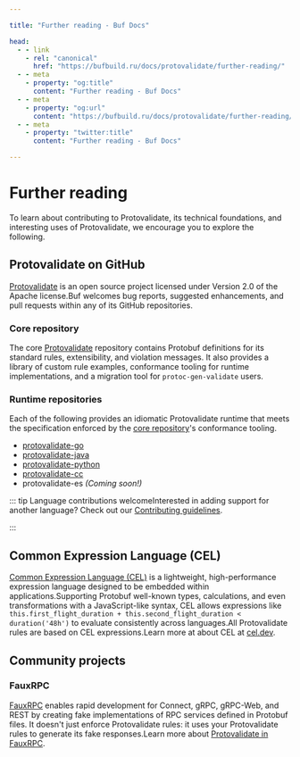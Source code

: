 ```yaml
---

title: "Further reading - Buf Docs"

head:
  - - link
    - rel: "canonical"
      href: "https://bufbuild.ru/docs/protovalidate/further-reading/"
  - - meta
    - property: "og:title"
      content: "Further reading - Buf Docs"
  - - meta
    - property: "og:url"
      content: "https://bufbuild.ru/docs/protovalidate/further-reading/"
  - - meta
    - property: "twitter:title"
      content: "Further reading - Buf Docs"

---
```


# Further reading

To learn about contributing to Protovalidate, its technical foundations, and interesting uses of Protovalidate, we encourage you to explore the following.

## Protovalidate on GitHub

[Protovalidate](https://github.com/bufbuild/protovalidate/) is an open source project licensed under Version 2.0 of the Apache license.Buf welcomes bug reports, suggested enhancements, and pull requests within any of its GitHub repositories.

### Core repository

The core [Protovalidate](https://github.com/bufbuild/protovalidate/) repository contains Protobuf definitions for its standard rules, extensibility, and violation messages. It also provides a library of custom rule examples, conformance tooling for runtime implementations, and a migration tool for `protoc-gen-validate` users.

### Runtime repositories

Each of the following provides an idiomatic Protovalidate runtime that meets the specification enforced by the [core repository](https://github.com/bufbuild/protovalidate/)'s conformance tooling.

- [protovalidate-go](https://github.com/bufbuild/protovalidate-go/)
- [protovalidate-java](https://github.com/bufbuild/protovalidate-java/)
- [protovalidate-python](https://github.com/bufbuild/protovalidate-python/)
- [protovalidate-cc](https://github.com/bufbuild/protovalidate-cc/)
- protovalidate-es _(Coming soon!)_

::: tip Language contributions welcomeInterested in adding support for another language? Check out our [Contributing guidelines](https://github.com/bufbuild/protovalidate/blob/main/.github/CONTRIBUTING.md).

:::

## Common Expression Language (CEL)

[Common Expression Language (CEL)](https://cel.dev/) is a lightweight, high-performance expression language designed to be embedded within applications.Supporting Protobuf well-known types, calculations, and even transformations with a JavaScript-like syntax, CEL allows expressions like `this.first_flight_duration + this.second_flight_duration < duration('48h')` to evaluate consistently across languages.All Protovalidate rules are based on CEL expressions.Learn more at about CEL at [cel.dev](https://cel.dev/).

## Community projects

### FauxRPC

[FauxRPC](https://fauxrpc.com/) enables rapid development for Connect, gRPC, gRPC-Web, and REST by creating fake implementations of RPC services defined in Protobuf files. It doesn't just enforce Protovalidate rules: it uses your Protovalidate rules to generate its fake responses.Learn more about [Protovalidate in FauxRPC](https://fauxrpc.com/docs/protovalidate/).
